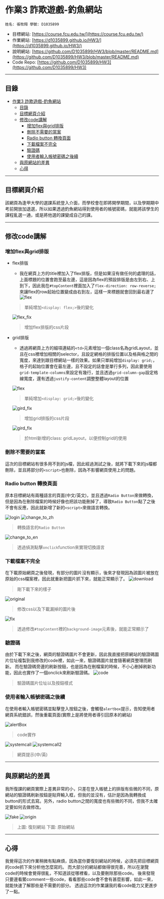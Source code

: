 ﻿# 作業3 詐欺遊戲-釣魚網站

`
姓名: 張牧翔
學號: D1035899
`

- 目標網站: [https://course.fcu.edu.tw/](https://course.fcu.edu.tw/)
- 作業網站: [https://d1035899.github.io/HW3/](https://d1035899.github.io/HW3/)
- 說明網站: [https://github.com/D1035899/HW3/blob/master/README.md](https://github.com/D1035899/HW3/blob/master/README.md)
- Code Repo: [https://github.com/D1035899/HW3](https://github.com/D1035899/HW3)

---

## 目錄

- [作業3 詐欺遊戲-釣魚網站](#作業3-詐欺遊戲-釣魚網站)
  - [目錄](#目錄)
  - [目標網頁介紹](#目標網頁介紹)
  - [修改code講解](#修改code講解)
    - [增加flex與grid排版](#增加flex與grid排版)
    - [刪除不需要的當案](#刪除不需要的當案)
    - [Radio button 轉換頁面](#radio-button-轉換頁面)
    - [下載檔案不完全](#下載檔案不完全)
    - [驗證碼](#驗證碼)
    - [使用者輸入帳號密碼之後續](#使用者輸入帳號密碼之後續)
  - [與原網站的差異](#與原網站的差異)
  - [心得](#心得)

---

## 目標網頁介紹

該網頁為逢甲大學的選課系統登入介面，而學校會在即將開學期間，以及學期期中考前開放加退選，所以如果透過釣魚網站得到使用者的帳號密碼，就能將該學生的課程亂選一通，或是將他選的課變成自己的課。

---

## 修改code講解

### 增加flex與grid排版

- flex排版

  - 我在網頁上方的title裡加入了flex排版，但是如果沒有做任何的處理的話，上面標題的位置會跑至最左邊，這是因為flex的預設排版是由左到右、上到下，因此我在`#topContent`裡面加入了`flex-direction: row-reverse;`來讓flex的row起始位置變成由右到左，這樣一來標題就會回到最右邊了
   ![flex](files/Images/flex.png)
  >單純增加`<display: flex;>`後的變化

   ![flex_fix](files/Images/flex_fix.png)
  >增加flex排版的css片段
- grid排版

  - 透過將網頁上方的細項連結的`<td>`元素增加一個class名為gridLayout，並且在css裡增加相關的selector，且設定網格的排版位置以及格與格之間的寬度，來達到跟目標網站一樣的效果。如果只單純增加`display: grid;`，格子的起始位置會在最左邊，且不設定的話會是單行多列，因此要使用`grid-template-columns`來設定有幾行，並且透過`grid-column-gap`設定格線寬度，還有透過`justify-content`調整整體layout的位置

   ![flex](files/Images/grid.png)
   >單純增加`<display: grid;>`後的變化

   ![gird_fix](files/Images/grid_fix.png)
   >增加grid排版的css片段

   ![gird_fix](files/Images/grid_class.png)
   >於html新增的class: gridLayout，以便控制grid的使用

### 刪除不需要的當案

這次的目標網站有很多用不到的js檔，因此經過測試之後，就將下載下來的js檔都刪除，並且將部分的`<script>`也刪除，因為不影響網頁使用上的問題。

### Radio button 轉換頁面

原本目標網站有兩種語言的頁面(中文/英文)，並且透過`Radio Button`來做轉換，但是因為在刪除檔案的時候好像也把該功能刪掉了，導致`Radio Button`點了之後不會有反應，因此就新增了新的`<script>`來做語言轉換。

![login](files/Images/login.png)
![change_to_zh](files/Images/change_to_zh.png)
>轉換語言的`Radio Button`

![change_to_en](files/Images/change_to_en.png)
>透過偵測點擊`onclick`function來實現切換語言

### 下載檔案不完全

在下載原始網頁之後發現，有部分的圖片沒有顯示，後來才發現因為該圖片被放在原始的css檔案裡，因此就重新把圖片抓下來，就能正常顯示了。
![download](files/Images/download.png)
>剛下載下來的樣子

![original](files/Images/original.png)
>修改css以及下載漏掉的圖片後

![fix](files/Images/fix.png)
>透過修改`#topContent`裡的`background-image`元素後，就能正常顯示了

### 驗證碼

由於下載下來之後，網頁的驗證碼圖片不會更新，因此我直接把原網站的驗證碼圖片位址複製到我修改的code裡，如此一來，驗證碼圖片就會隨著網頁整理而刷新。
而在驗證碼旁邊的刷新按鈕，也是因為在刪檔案的時候，不小心刪掉刷新功能，因此也實作了一個onclick來刷新驗證碼。
![code](files/Images/code.png)
>驗證碼圖片位址以及按鈕樣式

### 使用者輸入帳號密碼之後續

在使用者輸入帳號密碼並點擊登入按鈕之後，會觸發`alertbox`提示，告知使用者網頁系統錯誤，然後重載頁面(實際上是將使用者導引回原本的網站)

![alertBox](files/Images/alert_box.png)
>code實作

![systemcall](files/Images/systemcall.png)
![systemcall2](files/Images/systamcall2.png)
>網頁提示(中/英)

---

## 與原網站的差異

我所復課的網頁實際上差異非常的小，只差在登入帳號上的排版有些微的不同，原網站的驗證碼刷新按鈕是貼齊輸入框，但我的並沒有，估計是因為我轉換成button的形式去寫。另外，radio button之間的寬度也有些微的不同，但我不太確定要如何去做修改。

![fake](files/Images/fake.png)
![origin](files/Images/origin.png)

>上圖: 復刻網站
>下圖:  原始網站

---

## 心得

我覺得這次的作業稍微有點麻煩，因為當你要復刻網站的時候，必須先把目標網頁的code抓下來分析他怎麼寫的。
而大部分的網站都做得很完善，所以在瀏覽code的時候會覺得很亂，不知道該從哪裡看，以及要刪除那些code。
後來發現只要邊看鱉comment一些code，看看那些code會不會有甚麼影響，如此一來，就能快速了解那些是不需要的部分。
透過這次的作業讓我的看code能力又更進步了一點。
